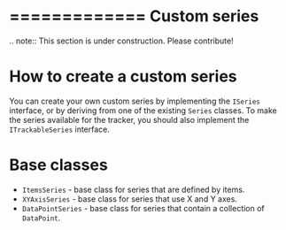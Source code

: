 =============
Custom series
=============

.. note:: This section is under construction. Please contribute!

How to create a custom series
=============================

You can create your own custom series by implementing the `ISeries` interface, or by deriving from one of the existing `Series` classes.
To make the series available for the tracker, you should also implement the `ITrackableSeries` interface.

Base classes
============

- ``ItemsSeries`` - base class for series that are defined by items.
- ``XYAxisSeries`` - base class for series that use X and Y axes.
- ``DataPointSeries`` - base class for series that contain a collection of `DataPoint`.